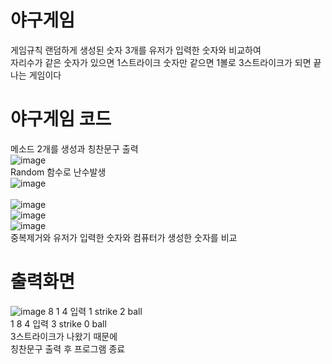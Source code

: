 # 야구게임 
게임규칙
랜덤하게 생성된 숫자 3개를 유저가 입력한 숫자와 비교하여 <br>
자리수가 같은 숫자가 있으면 1스트라이크 숫자만 같으면 1볼로 3스트라이크가 되면 끝나는 게임이다<br>
# 야구게임 코드
메소드 2개를 생성과 칭찬문구 출력<br>
![image](https://user-images.githubusercontent.com/102035198/173264454-4646e0a7-bd5e-478e-b249-4d72bf8e7574.png)<br>
Random 함수로 난수발생<br>
![image](https://user-images.githubusercontent.com/102035198/173264443-284f670e-f6b0-4204-ab5e-70555d829be3.png)<br>
<br>
![image](https://user-images.githubusercontent.com/102035198/173264408-b4ced281-6358-495f-badb-6bf845783d85.png)<br>
![image](https://user-images.githubusercontent.com/102035198/173264354-c89dea0f-cc2b-4415-ae85-a18dd6362a3d.png)<br>
![image](https://user-images.githubusercontent.com/102035198/173264367-923dab4f-76f6-4ef5-b64a-9fd436fcb8c2.png)<br>
중복제거와 유저가 입력한 숫자와 컴퓨터가 생성한 숫자를 비교<br>
# 출력화면
![image](https://user-images.githubusercontent.com/102035198/173264797-f04075fe-034e-4d94-816f-80eb1df47124.png)
8 1 4 입력 1 strike 2 ball<br>
1 8 4 입력 3 strike 0 ball<br>
3스트라이크가 나왔기 때문에 <br>
칭찬문구 출력 후 프로그램 종료<br>
